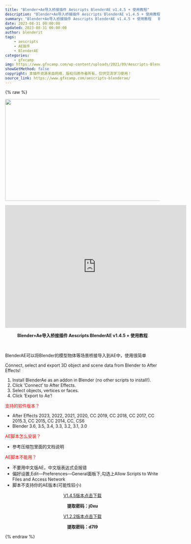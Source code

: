 ```yaml
---
title: "Blender+Ae导入桥接插件 Aescripts BlenderAE v1.4.5 + 使用教程"
description: "Blender+Ae导入桥接插件 Aescripts BlenderAE v1.4.5 + 使用教程   BlenderAE可以将Blender的模型物体等场景桥接导入到AE中，使用很简单 ..."
summary: "Blender+Ae导入桥接插件 Aescripts BlenderAE v1.4.5 + 使用教程   BlenderAE可以将Blender的模型物体等场景桥接导入到AE中，使用很简单 ..."
date: 2023-08-31 00:00:00
updated: 2023-08-31 00:00:00
author: blenderit
tags: 
    - aescripts
    - AE插件
    - BlenderAE
categories:
    - gfxcamp
img: https://www.gfxcamp.com/wp-content/uploads/2021/09/Aescripts-BlenderAE.jpg
showGetMethod: false
copyright: 本插件资源来自网络，版权归原作者所有，仅供交流学习使用！
source_link: https://www.gfxcamp.com/aescripts-blenderae/
---
```


{% raw %}
<div><p><img decoding="async" class="aligncenter size-full wp-image-97843" src="https://www.gfxcamp.com/wp-content/uploads/2021/09/Aescripts-BlenderAE.jpg" data-src="https://www.gfxcamp.com/wp-content/uploads/2021/09/Aescripts-BlenderAE.jpg" alt="" width="590" height="331" data-srcset="https://www.gfxcamp.com/wp-content/uploads/2021/09/Aescripts-BlenderAE.jpg 590w, https://www.gfxcamp.com/wp-content/uploads/2021/09/Aescripts-BlenderAE-150x84.jpg 150w" data-sizes="(max-width: 590px) 100vw, 590px"></p><p style="text-align: center;"><iframe loading="lazy" src="https://player.youku.com/embed/XNTgwNDA1MDM5Ng==" width="590" height="400" frameborder="0" allowfullscreen="allowfullscreen" data-mce-fragment="1"></iframe></p><p style="text-align: center;"><strong>Blender+Ae导入桥接插件 Aescripts BlenderAE v1.4.5 + 使用教程</strong></p><p> </p><p>BlenderAE可以将Blender的模型物体等场景桥接导入到AE中，使用很简单</p><p>Connect, select and export 3D object and scene data from Blender to After Effects!</p><ol>
<li>Install BlenderAe as an addon in Blender (no other scripts to install!).</li>
<li>Click ‘Connect’ to After Effects.</li>
<li>Select objects, vertices or faces.</li>
<li>Click ‘Export to Ae’!</li>
</ol><p><span style="color: #ff0000;">支持的软件版本？</span></p><ul>
<li>After Effects 2023, 2022, 2021, 2020, CC 2019, CC 2018, CC 2017, CC 2015.3, CC 2015, CC 2014, CC, CS6</li>
<li>Blender 3.6, 3.5, 3.4, 3.3, 3.2, 3.1, 3.0</li>
</ul><p><span style="color: #ff0000;">AE脚本怎么安装？</span></p><ul>
<li>参考压缩包里面的文档说明</li>
</ul><p><span style="color: #ff0000;">AE脚本不能用？</span></p><ul>
<li>不要用中文版AE，中文版表达式会报错</li>
<li>偏好设置,Edit—Preferences—General面板下,勾选上Allow Scripts to Write Files and Access Network</li>
<li>脚本不支持你的AE版本(可能性较小)</li>
</ul><p style="text-align: center;"><a class="maxbutton-3 maxbutton maxbutton-baidu" target="_blank" rel="noopener" href="https://pan.baidu.com/s/1aRLU20qWNwUhTBcw-8VZjg?pwd=j0xu"><span class="mb-text">V1.4.5版本点击下载</span></a></p><p style="text-align: center;"><strong>提取密码：j0xu</strong></p><p style="text-align: center;"><a class="maxbutton-3 maxbutton maxbutton-baidu" target="_blank" rel="noopener" href="https://pan.baidu.com/s/1Gv3Vu9-UoZ-QanlPDv9PSA?pwd=d7l9"><span class="mb-text">V1.2.2版本点击下载</span></a></p><p style="text-align: center;"><strong>提取密码：d7l9</strong></p></div>
<div style="display: none">gfxcamp</div>
{% endraw %}
